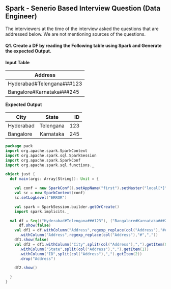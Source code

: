## Spark - Senerio Based Interview Question (Data Engineer)

The interviewers at the time of the interview asked the questions that are addressed below. We are not mentioning sources of the questions.


#### Q1. Create a DF by reading the Following table using Spark and Generate the expected Output. 

**Input Table**

|Address                  |
|-------------------------|
|Hyderabad#Telengana###123|
|Bangalore#Karnataka###245|

**Expected Output**

|      City|      State|  ID|
|----------|:---------:|---:|
| Hyderabad| Telengana | 123|
| Bangalore|  Karnataka| 245|

```scala
package pack
import org.apache.spark.SparkContext
import org.apache.spark.sql.SparkSession
import org.apache.spark.SparkConf
import org.apache.spark.sql.functions._

object just {
  def main(args: Array[String]): Unit = {

    val conf = new SparkConf().setAppName("first").setMaster("local[*]")
    val sc = new SparkContext(conf)
    sc.setLogLevel("ERROR")

    val spark = SparkSession.builder.getOrCreate()
    import spark.implicits._

  val df = Seq(("Hyderabad#Telengana###123"), ("Bangalore#Karnataka###245")).toDF("Address")
      df.show(false)
    val df1 = df.withColumn("Address",regexp_replace(col("Address"),"###",","))
      .withColumn("Address",regexp_replace(col("Address"),"#",","))
    df1.show(false)
    val df2 = df1.withColumn("City",split(col("Address"),",").getItem(0))
      .withColumn("State",split(col("Address"),",").getItem(1))
      .withColumn("ID",split(col("Address"),",").getItem(2))
      .drop("Address")

    df2.show()

  }
}

  ```



